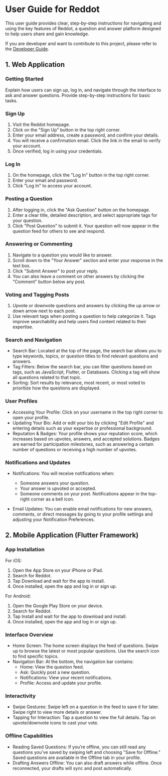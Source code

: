 # User Guide for Reddot

This user guide provides clear, step-by-step instructions for navigating and using the key features of Reddot, a question and answer platform designed to help users share and gain knowledge.

If you are developer and want to contribute to this project, please refer to the [Developer Guide](docs/DEV.md).

## 1. Web Application

### Getting Started

Explain how users can sign up, log in, and navigate through the interface to ask and answer questions. Provide step-by-step instructions for basic tasks.

### Sign Up

1. Visit the Reddot homepage.
2. Click on the "Sign Up" button in the top right corner.
3. Enter your email address, create a password, and confirm your details.
4. You will receive a confirmation email. Click the link in the email to verify your account.
5. Once verified, log in using your credentials.

### Log In

1. On the homepage, click the "Log In" button in the top right corner.
2. Enter your email and password.
3. Click "Log In" to access your account.

### Posting a Question

1. After logging in, click the "Ask Question" button on the homepage.
2. Enter a clear title, detailed description, and select appropriate tags for your question.
3. Click "Post Question" to submit it. Your question will now appear in the question feed for others to see and respond.

### Answering or Commenting

1. Navigate to a question you would like to answer.
2. Scroll down to the "Your Answer" section and enter your response in the text box.
3. Click "Submit Answer" to post your reply.
4. You can also leave a comment on other answers by clicking the "Comment" button below any post.

### Voting and Tagging Posts

1. Upvote or downvote questions and answers by clicking the up arrow or down arrow next to each post.
2. Use relevant tags when posting a question to help categorize it. Tags improve searchability and help users find content related to their expertise.

### Search and Navigation

- Search Bar: Located at the top of the page, the search bar allows you to type keywords, topics, or question titles to find relevant questions and answers.
- Tag Filters: Below the search bar, you can filter questions based on tags, such as JavaScript, Flutter, or Databases. Clicking a tag will show all questions related to that topic.
- Sorting: Sort results by relevance, most recent, or most voted to prioritize how the questions are displayed.

### User Profiles

- Accessing Your Profile: Click on your username in the top right corner to open your profile.
- Updating Your Bio: Add or edit your bio by clicking "Edit Profile" and entering details such as your expertise or professional background.
- Reputation & Badges: Your profile shows your reputation score, which increases based on upvotes, answers, and accepted solutions. Badges are earned for participation milestones, such as answering a certain number of questions or receiving a high number of upvotes.

### Notifications and Updates

- Notifications: You will receive notifications when:
  - Someone answers your question.
  - Your answer is upvoted or accepted.
  - Someone comments on your post.
   Notifications appear in the top-right corner as a bell icon.

- Email Updates: You can enable email notifications for new answers, comments, or direct messages by going to your profile settings and adjusting your Notification Preferences.

## 2. Mobile Application (Flutter Framework)

### App Installation

For iOS:

   1. Open the App Store on your iPhone or iPad.
   2. Search for Reddot.
   3. Tap Download and wait for the app to install.
   4. Once installed, open the app and log in or sign up.

For Android:

   1. Open the Google Play Store on your device.
   2. Search for Reddot.
   3. Tap Install and wait for the app to download and install.
   4. Once installed, open the app and log in or sign up.

### Interface Overview

- Home Screen: The home screen displays the feed of questions. Swipe up to browse the latest or most popular questions. Use the search icon to find specific topics.
- Navigation Bar: At the bottom, the navigation bar contains:
  - Home: View the question feed.
  - Ask: Quickly post a new question.
  - Notifications: View your recent notifications.
  - Profile: Access and update your profile.

### Interactivity

- Swipe Gestures: Swipe left on a question in the feed to save it for later. Swipe right to view more details or answer.
- Tapping for Interaction: Tap a question to view the full details. Tap on upvote/downvote icons to cast your vote.

### Offline Capabilities

- Reading Saved Questions: If you’re offline, you can still read any questions you’ve saved by swiping left and choosing "Save for Offline." Saved questions are available in the Offline tab in your profile.
- Drafting Answers Offline: You can also draft answers while offline. Once reconnected, your drafts will sync and post automatically.
